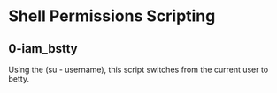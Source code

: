 # Shell Permissions Scripting

## 0-iam_bstty
Using the (su - username), this script switches from the current user to betty.
